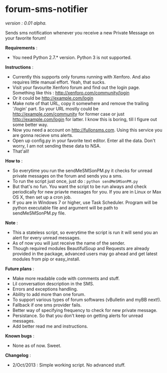 forum-sms-notifier
==================

_version : 0.01 alpha._

Sends sms notification whenever you receive a new Private Message on your favorite forum!

**Requirements** :
  - You need Python 2.7.* version. Python 3 is not supported.

**Instructions** :
  - Currently this supports only forums running with Xenforo. And also requires little manual effort. Yeah, that sucks.
  - Visit your favourite Xenforo forum and find out the login page. Something like this : http://xenforo.com/community/login
  - Or it could be http://example.com/login
  - Make note of that URL, copy it somewhere and remove the trailing '/login' part. So your URL mostly could be http://example.com/community for former case or just http://example.com/login for latter. I know this is boring, till I figure out some better way.
  - Now you need a account on http://fullonsms.com. Using this service you are gonna recieve sms alerts.
  - Open up config.py in your favorite text editor. Enter all the data. Don't worry, I am not sending these data to NSA.
  - That'all!

**How to** :
  - So everytime you run the sendMeSMSonPM.py it checks for unread private messages on the forum and sends you a sms.
  - To run the script just once, just do : 
          ```python sendMeSMSonPM.py```
  - But that's no fun. You want the script to be run always and check periodically for new priavte messages for you. If you are in Linux or Max OS X, then set up a cron job.
  - If you are in Windows 7 or higher, use Task Scheduler. Program will be python executable file and argument will be path to sendMeSMSonPM.py file.


**Note** :
  - This a stateless script, so everytime the script is run it will send you an alert for every unread messages.
  - As of now you will just receive the name of the sender.
  - Though required modules BeautifulSoup and Requests are already provided in the package, advanced users may go ahead and get latest modules from pip or easy_install.


**Future plans** : 
  - Make more readable code with comments and stuff.
  - Lil conversation description in the SMS.
  - Errors and exceptions handling.
  - Ability to add more than one forum.
  - To support various types of forum softwares (vBulletin and myBB next!).
  - Fallback if one sms provider fails.
  - Better way of specifying frequency to check for new private message.
  - Persistance. So that you don't keep on getting alerts for unread messages.
  - Add better read me and instructions.

**Known bugs** :
  - None as of now. Sweet.
  
**Changelog** :
  - 2/Oct/2013 : Simple working script. No advanced stuff.
  
